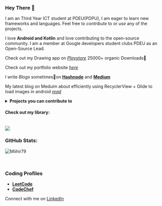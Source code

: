 ### Hey There 👋

I am an Third Year ICT student at PDEU(PDPU), I am eager to learn new frameworks and languages. 
Feel free to *contribute* to or *use* any of the projects.

I love **Android and Kotlin** and love contributing to the open-source community. I am a member at Google developers student clubs PDEU as an Open-Source Lead.

Check out my Drawing app on <a href="https://play.google.com/store/apps/details?id=com.mihir.drawingapp">*Playstore*</a> 25000+ organic Downloads🚀

Check out my portfolio website <a href="https://miihir79.github.io/portfolio.github.io/">*here*</a> 

I write *Blogs* sometimes📝on <a href="https://hashnode.com/@Mihir79">**Hashnode**</a> and <a href="https://medium.com/@mihirrshah02">**Medium**</a>

My latest blog on Meduim about efficiently using RecyclerView + Glide to load images in android <a href="https://medium.com/@mihirrshah02/recycler-view-glide-load-a-lot-of-images-really-fast-1434ef47174d">*read*</a>

<details> 
<summary><b>Projects you can contribute to </b></summary>
  <br/>
    1. <a href="https://github.com/gdsc-pdeu/MeraList"> MeraList </a> - A notes making application <br>
    2. <a href="https://github.com/Miihir79/BookMyShow_clone">BookMyShow_clone</a> - A app that shows recent movies and their stats <br>
    3. <a href ="https://github.com/Miihir79/TickTockClone">TickTockClone</a> - A very generic short video app.(It needs some MAJOR improvements) <br>
    4. <a href="">Podcast app</a> - An app to listen to podcast, uses itunes Api.

</details>  

#### Check out my library:
<br>
<a href="https://github.com/Miihir79/DrawingCanvas-Library">
 <img align="center" src="https://github-readme-stats.vercel.app/api/pin/?username=Miihir79&repo=DrawingCanvas-Library&theme=dark" />
</a>
<br>

### GitHub Stats:


<p><img align="center" src="https://github-readme-streak-stats.herokuapp.com/?user=Miihir79&theme=dark" alt="Miihir79" /></p>
<br>

### Coding Profiles

* <a href="https://leetcode.com/Mihir79/">**LeetCode**</a> <br>
* <a href="https://www.codechef.com/users/mihir_shah02">**CodeChef**</a>

Connect with me on [LinkedIn](https://www.linkedin.com/in/mihirshah079)
